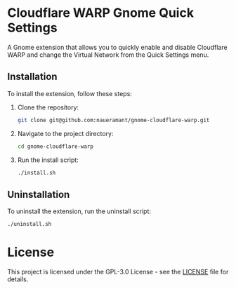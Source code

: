 # Cloudflare WARP Gnome Quick Settings

A Gnome extension that allows you to quickly enable and disable Cloudflare WARP and change the Virtual Network from the Quick Settings menu.

## Installation

To install the extension, follow these steps:

1. Clone the repository:
    ```bash
    git clone git@github.com:naueramant/gnome-cloudflare-warp.git
    ```

2. Navigate to the project directory:
    ```bash
    cd gnome-cloudflare-warp
    ```

3. Run the install script:
    ```bash
    ./install.sh
    ```

## Uninstallation

To uninstall the extension, run the uninstall script:
```bash
./uninstall.sh
```

# License

This project is licensed under the GPL-3.0 License - see the [LICENSE](LICENSE) file for details.
